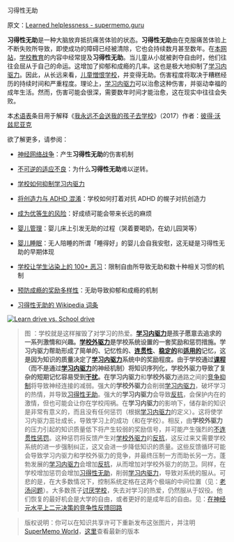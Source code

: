 习得性无助

原文：[Learned helplessness - supermemo.guru](https://supermemo.guru/wiki/Learned_helplessness)

**习得性无助**是一种大脑放弃抵抗痛苦体验的状态。**习得性无助**由在克服痛苦体验上不断失败所导致，即使成功的障碍已经被清除，它也会持续数月甚至数年。在[本网站](https://supermemo.guru/wiki/this_site)，[学校教育](https://supermemo.guru/wiki/schooling)的内容中经常提及**习得性无助**。当儿童从小就被剥夺自由时，他们往往会屈从于自己的命运。这增加了抑郁和成瘾的几率。这也是极大地抑制了[学习内驱力](https://supermemo.guru/wiki/learn_drive)。因此，从长远来看，[儿童憎恨学校](https://supermemo.guru/wiki/Why_kids_hate_school)，并变得无助。伤害程度将取决于糟糕经历的持续时间和严重程度。理论上，[学习内驱力](https://supermemo.guru/wiki/Learn_drive)可以治愈这种伤害，并驱动幸福的成年生活。然而，伤害可能会很深，需要数年时间才能治愈，这在现实中往往会失败。

本[术语表](https://supermemo.guru/wiki/Glossary)条目用于解释《[我永远不会送我的孩子去学校](https://supermemo.guru/wiki/Problem_of_Schooling)》（2017）作者：[彼得·沃兹尼亚克](https://supermemo.guru/wiki/Piotr_Wozniak)

欲了解更多，请参阅：

- [神经网络战争](https://supermemo.guru/wiki/War_of_the_networks)：产生**习得性无助**的伤害机制

- [不可逆的适应不良](https://supermemo.guru/wiki/Irreversible_maladaptability)：为什么**习得性无助**难以逆转。

- [学校如何抑制学习内驱力](https://supermemo.guru/wiki/Schools_suppress_the_learn_drive)

- [将创造力与 ADHD 混淆](https://supermemo.guru/wiki/Confusing_creativity_with_ADHD)：学校如何打着对抗 ADHD 的幌子对抗创造力

- [成为优等生的风险](https://supermemo.guru/wiki/Dangers_of_being_a_Straight_A_student)：好成绩可能会带来长远的麻烦

- [婴儿管理](https://supermemo.guru/wiki/Baby_management)：婴儿床上引发无助的过程（哭着要喝奶，在幼儿园哭等）

- [婴儿睡眠](https://supermemo.guru/wiki/Baby_sleep)：无人陪睡的所谓「睡得好」的婴儿会自我安慰，这无疑是习得性无助的早期体现

- [学校让学生沾染上的 100+ 恶习](https://supermemo.guru/wiki/100_bad_habits_learned_at_school)：限制自由所导致无助和数十种相关习惯的机制

- [预防成瘾的奖励多样性](https://supermemo.guru/wiki/Reward_diversity_in_preventing_addictions)：无助导致抑郁和成瘾的机制

- [习得性无助的 Wikipedia 词条](https://en.wikipedia.org/wiki/Learned_helplessness)

[![Learn drive vs. School drive](https://supermemo.guru/images/thumb/2/27/Neural_competition_between_the_learn_drive_and_the_system_of_rewards_at_school.png/500px-Neural_competition_between_the_learn_drive_and_the_system_of_rewards_at_school.png)](https://supermemo.guru/wiki/File:Neural_competition_between_the_learn_drive_and_the_system_of_rewards_at_school.png)

> 图 ：学校就是这样摧毁了对学习的热爱。**[学习内驱力](https://supermemo.guru/wiki/Learn_drive)**是孩子愿意去追求的一系列激情和兴趣。**[学校外驱力](https://supermemo.guru/wiki/School_drive)**是学校系统设置的一套奖励和惩罚措施。**学习内驱力**帮助形成了简单的、记忆性的、[连贯性](https://supermemo.guru/wiki/Coherent)、[稳定的](https://supermemo.guru/wiki/Stable)和[适用的](https://supermemo.guru/wiki/Applicable)记忆，这是因为知识的质量决定了[学习内驱力](https://supermemo.guru/wiki/Learn_drive)系统中的奖励程度。由于学校通过[课程](https://supermemo.guru/wiki/Curriculum)（而不是通过[学习内驱力](https://supermemo.guru/wiki/Learn_drive)的神经机制）将知识序列化，**学校外驱力**导致了复杂的短期记忆容易受到[干扰](https://supermemo.guru/wiki/Interference)。在**学习内驱力**和**学校外驱力**通路之间的[竞争抑制](https://supermemo.guru/wiki/War_of_the_networks)将导致神经连接的减弱。强大的**学校外驱力**会削弱[学习内驱力](https://supermemo.guru/wiki/Learn_drive)，破坏学习的热情，并导致[习得性无助](https://supermemo.guru/wiki/Learned_helplessness)。强大的**学习内驱力**会导致[反抗](https://supermemo.guru/wiki/Resistance)，会保护内在的激情，但也可能会让你在学校闯祸。在**学习内驱力**的影响下，储存新的知识是非常有意义的，而且没有任何惩罚（根据[学习内驱力](https://supermemo.guru/wiki/Learn_drive)的定义）。这将使学习内驱力茁壮成长，导致学习上的成功（和在学校）。相反，由**学校外驱力**的压力引起的知识质量低下将产生较弱的奖励信号，并可能产生强烈的[不连贯性惩罚](https://supermemo.guru/wiki/Incoherence_penalty)。这种惩罚将反馈产生对[学校外驱力](https://supermemo.guru/wiki/School_drive)的[反抗](https://supermemo.guru/wiki/Resistance)，这反过来又需要学校系统的进一步强制纠正，这又会进一步降低知识的质量。这些反馈循环可能会导致学习内驱力和学校外驱力的竞争，并最终压制一方而助长另一方。蓬勃发展的[学习内驱力](https://supermemo.guru/wiki/Learn_drive)会增加[反抗](https://supermemo.guru/wiki/Resistance)，从而增加对学校外驱力的防卫。同样，在学校增加惩罚会增加[习得性无助](https://supermemo.guru/wiki/Learned_helplessness)，削弱[学习内驱力](https://supermemo.guru/wiki/Learn_drive)，导致对系统的服从。可悲的是，在大多数情况下，控制系统定格在这两个极端的中间位置（见：[老汤问题](https://supermemo.guru/wiki/Old_soup_problem)）。大多数孩子[讨厌学校](https://supermemo.guru/wiki/Why_kids_hate_school%3F)，失去对学习的热爱，仍然服从于奴役。他们恢复的最好机会是大学的自由，或者更好的是成年后的自由。见：[在神经元水平上二元决策的竞争性反馈回路](https://supermemo.guru/wiki/Competitive_feedback_loops_in_binary_decision_making_at_neuronal_level)

> 版权说明：你可以在知识共享许可下重新发布这张图片，并注明 [SuperMemo World](https://supermemo.guru/wiki/SuperMemo_World)，[这里](https://supermemo.guru/wiki/File:Neural_competition_between_the_learn_drive_and_the_system_of_rewards_at_school.png)查看最新的版本